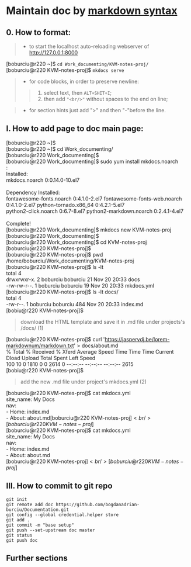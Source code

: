 # Maintain doc by [markdown syntax](https://www.markdownguide.org/basic-syntax/)
 
## 0. How to format:

 >  - to start the localhost auto-reloading webserver of http://127.0.0.1:8000

[boburciu@r220 ~]$ `cd Work_documenting/KVM-notes-proj/ `  <br/>
[boburciu@r220 KVM-notes-proj]$ `mkdocs serve`

 >  - for code blocks, in order to preserve newline: 
  >>  1. select text, then `ALT+SHIT+I`; <br/>
  >>  2. then add `"<br/>"` without spaces to the end on line;

 >  - for section hints just add ">" and then "-"before the line.

## I. How to add page to doc main page:

[boburciu@r220 ~]$ <br/>
[boburciu@r220 ~]$ cd Work_documenting/ <br/>
[boburciu@r220 Work_documenting]$ <br/>
[boburciu@r220 Work_documenting]$ sudo yum install mkdocs.noarch <br/>
: <br/>
Installed: <br/>
  mkdocs.noarch 0:0.14.0-10.el7 <br/>
 <br/>
Dependency Installed: <br/>
  fontawesome-fonts.noarch 0:4.1.0-2.el7 fontawesome-fonts-web.noarch 0:4.1.0-2.el7 python-tornado.x86_64 0:4.2.1-5.el7 <br/>
  python2-click.noarch 0:6.7-8.el7       python2-markdown.noarch 0:2.4.1-4.el7 <br/>
 <br/>
Complete! <br/>
[boburciu@r220 Work_documenting]$ mkdocs new KVM-notes-proj <br/>
[boburciu@r220 Work_documenting]$ <br/>
[boburciu@r220 Work_documenting]$ cd KVM-notes-proj <br/>
[boburciu@r220 KVM-notes-proj]$  <br/>
[boburciu@r220 KVM-notes-proj]$ pwd <br/>
/home/boburciu/Work_documenting/KVM-notes-proj <br/>
[boburciu@r220 KVM-notes-proj]$ ls -lt <br/>
total 4 <br/>
drwxrwxr-x. 2 boburciu boburciu 21 Nov 20 20:33 docs <br/>
-rw-rw-r--. 1 boburciu boburciu 19 Nov 20 20:33 mkdocs.yml <br/>
[boburciu@r220 KVM-notes-proj]$ ls -lt docs/ <br/>
total 4 <br/>
-rw-r--. 1 boburciu boburciu 484 Nov 20 20:33 index.md <br/>
[bobiu@r220 KVM-notes-proj]$ <br/>

 > download the HTML template and save it in .md file under projects's /docs/ (1)

[boburciu@r220 KVM-notes-proj]$ curl 'https://jaspervdj.be/lorem-markdownum/markdown.txt' > docs/about.md <br/>
  % Total    % Received % Xferd  Average Speed   Time    Time     Time  Current <br/>
                                 Dload  Upload   Total   Spent    Left  Speed <br/>
100 10    0  1810    0     0   2614      0 --:--:-- --:--:-- --:--:--  2615 <br/>
[bobiu@r220 KVM-notes-proj]$ <br/>

 > add the new .md file under project's mkdocs.yml (2)

[boburciu@r220 KVM-notes-proj]$ cat mkdocs.yml<br/>
site_name: My Docs<br/>
nav:<br/>
    - Home: index.md<br/>
    - About: about.md[boburciu@r220 KVM-notes-proj]$<br/>
[boburciu@r220 KVM-notes-proj]$<br/>
[boburciu@r220 KVM-notes-proj]$ cat mkdocs.yml<br/>
site_name: My Docs<br/>
nav:<br/>
    - Home: index.md<br/>
    - About: about.md<br/>
[boburciu@r220 KVM-notes-proj]$<br/>
[boburciu@r220 KVM-notes-proj]$<br/>

## III. How to commit to git repo

` git init ` <br/>
` git remote add doc https://github.com/bogdanadrian-burciu/Documentation.git ` <br/>
` git config --global credential.helper store ` <br/>
` git add . ` <br/>
` git commit -m "base setup"  ` <br/>
` git push --set-upstream doc master ` <br/>
` git status ` <br/>
` git push doc ` <br/>

## Further sections
